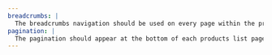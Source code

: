 ```yaml
---
breadcrumbs: |
  The breadcrumbs navigation should be used on every page within the products pages. It should adapt to the path the user has aken to reach the current page.
pagination: |
  The pagination should appear at the bottom of each products list page to inform the user of with page they are on and allow them to navigate between pages.
---
```


